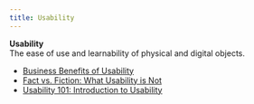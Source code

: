 ```yaml
---
title: Usability
---
```

**Usability**  
The ease of use and learnability of physical and digital objects.  
*   [Business Benefits of Usability](http://www.usabilityprofessionals.org/usability_resources/usability_in_the_real_world/benefits_of_usability.html)  
*   [Fact vs. Fiction: What Usability is Not](http://www.uxbooth.com/articles/fact-vs-fiction-what-usability-is-not/)  
*   [Usability 101: Introduction to Usability](http://www.nngroup.com/articles/usability-101-introduction-to-usability/)  
